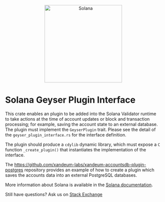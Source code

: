 <p align="center">
  <a href="https://xandeum.com">
    <img alt="Solana" src="https://i.imgur.com/IKyzQ6T.png" width="250" />
  </a>
</p>

# Solana Geyser Plugin Interface

This crate enables an plugin to be added into the Solana Validator runtime to
take actions at the time of account updates or block and transaction processing;
for example, saving the account state to an external database. The plugin must
implement the `GeyserPlugin` trait. Please see the detail of the
`geyser_plugin_interface.rs` for the interface definition.

The plugin should produce a `cdylib` dynamic library, which must expose a `C`
function `_create_plugin()` that instantiates the implementation of the
interface.

The https://github.com/xandeum-labs/xandeum-accountsdb-plugin-postgres repository
provides an example of how to create a plugin which saves the accounts data into
an external PostgreSQL databases.

More information about Solana is available in the [Solana documentation](https://docs.xandeum.com/).

Still have questions?  Ask us on [Stack Exchange](https://sola.na/sse)
